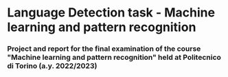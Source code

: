 # Language Detection task - Machine learning and pattern recognition
### Project and report for the final examination of the course "Machine learning and pattern recognition" held at Politecnico di Torino (a.y. 2022/2023)
